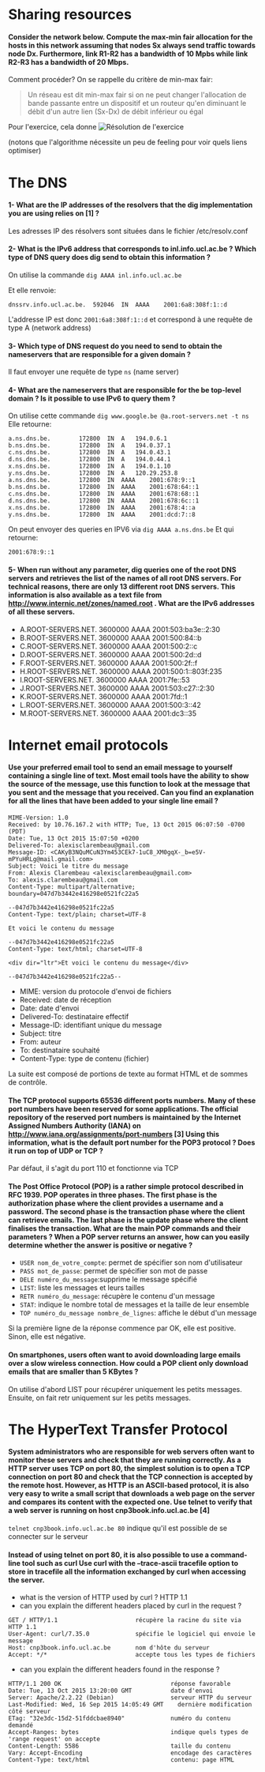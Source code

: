 # Sharing resources

#### Consider the network below. Compute the max-min fair allocation for the hosts in this network assuming that nodes Sx always send traffic towards node Dx. Furthermore, link R1-R2 has a bandwidth of 10 Mpbs while link R2-R3 has a bandwidth of 20 Mbps.

Comment procéder? On se rappelle du critère de min-max fair: 
> Un réseau est dit min-max fair si on ne peut changer l'allocation 
> de bande passante entre un dispositif et un routeur qu'en diminuant
> le débit d'un autre lien (Sx-Dx) de débit inférieur ou égal

Pour l'exercice, cela donne
![Résolution de l'exercice](https://raw.githubusercontent.com/xlambein/lingi1341/master/S5.png)

(notons que l'algorithme nécessite un peu de feeling pour voir quels liens optimiser)

# The DNS
#### 1- What are the IP addresses of the resolvers that the dig implementation you are using relies on [1] ?

Les adresses IP des résolvers sont situées dans le fichier /etc/resolv.conf

#### 2- What is the IPv6 address that corresponds to inl.info.ucl.ac.be ? Which type of DNS query does dig send to obtain this information ?

On utilise la commande `dig AAAA inl.info.ucl.ac.be`

Et elle renvoie: 
```
dnssrv.info.ucl.ac.be.	592046	IN	AAAA	2001:6a8:308f:1::d
```

L'addresse IP est donc `2001:6a8:308f:1::d` et correspond à une requête de type A (network address) 

#### 3- Which type of DNS request do you need to send to obtain the nameservers that are responsible for a given domain ?

Il faut envoyer une requête de type `ns` (name server)

#### 4- What are the nameservers that are responsible for the be top-level domain ? Is it possible to use IPv6 to query them ?

On utilise cette commande `dig www.google.be @a.root-servers.net -t ns`
Elle retourne:
```
a.ns.dns.be.		172800	IN	A	194.0.6.1
b.ns.dns.be.		172800	IN	A	194.0.37.1
c.ns.dns.be.		172800	IN	A	194.0.43.1
d.ns.dns.be.		172800	IN	A	194.0.44.1
x.ns.dns.be.		172800	IN	A	194.0.1.10
y.ns.dns.be.		172800	IN	A	120.29.253.8
a.ns.dns.be.		172800	IN	AAAA	2001:678:9::1
b.ns.dns.be.		172800	IN	AAAA	2001:678:64::1
c.ns.dns.be.		172800	IN	AAAA	2001:678:68::1
d.ns.dns.be.		172800	IN	AAAA	2001:678:6c::1
x.ns.dns.be.		172800	IN	AAAA	2001:678:4::a
y.ns.dns.be.		172800	IN	AAAA	2001:dcd:7::8
```

On peut envoyer des queries en IPV6 via `dig AAAA a.ns.dns.be`
Et qui retourne: 
```
2001:678:9::1
```

#### 5- When run without any parameter, dig queries one of the root DNS servers and retrieves the list of the names of all root DNS servers. For technical reasons, there are only 13 different root DNS servers. This information is also available as a text file from http://www.internic.net/zones/named.root . What are the IPv6 addresses of all these servers.

 * A.ROOT-SERVERS.NET.      3600000      AAAA  2001:503:ba3e::2:30
 * B.ROOT-SERVERS.NET.      3600000      AAAA  2001:500:84::b
 * C.ROOT-SERVERS.NET.      3600000      AAAA  2001:500:2::c
 * D.ROOT-SERVERS.NET.      3600000      AAAA  2001:500:2d::d
 * F.ROOT-SERVERS.NET.      3600000      AAAA  2001:500:2f::f
 * H.ROOT-SERVERS.NET.      3600000      AAAA  2001:500:1::803f:235
 * I.ROOT-SERVERS.NET.      3600000      AAAA  2001:7fe::53
 * J.ROOT-SERVERS.NET.      3600000      AAAA  2001:503:c27::2:30
 * K.ROOT-SERVERS.NET.      3600000      AAAA  2001:7fd::1
 * L.ROOT-SERVERS.NET.      3600000      AAAA  2001:500:3::42
 * M.ROOT-SERVERS.NET.      3600000      AAAA  2001:dc3::35

# Internet email protocols

#### Use your preferred email tool to send an email message to yourself containing a single line of text. Most email tools have the ability to show the source of the message, use this function to look at the message that you sent and the message that you received. Can you find an explanation for all the lines that have been added to your single line email ?

```
MIME-Version: 1.0
Received: by 10.76.167.2 with HTTP; Tue, 13 Oct 2015 06:07:50 -0700 (PDT)
Date: Tue, 13 Oct 2015 15:07:50 +0200
Delivered-To: alexisclarembeau@gmail.com
Message-ID: <CAKyB3NQuMCuN3Ym453CEk7-1uC8_XM0gqX-_b=e5V-mPYuHRLg@mail.gmail.com>
Subject: Voici le titre du message
From: Alexis Clarembeau <alexisclarembeau@gmail.com>
To: alexis.clarembeau@gmail.com
Content-Type: multipart/alternative; boundary=047d7b3442e416298e0521fc22a5

--047d7b3442e416298e0521fc22a5
Content-Type: text/plain; charset=UTF-8

Et voici le contenu du message

--047d7b3442e416298e0521fc22a5
Content-Type: text/html; charset=UTF-8

<div dir="ltr">Et voici le contenu du message</div>

--047d7b3442e416298e0521fc22a5--
```

 * MIME: version du protocole d'envoi de fichiers 
 * Received: date de réception
 * Date: date d'envoi
 * Delivered-To: destinataire effectif
 * Message-ID: identifiant unique du message
 * Subject: titre
 * From: auteur
 * To: destinataire souhaité
 * Content-Type: type de contenu (fichier)

La suite est composé de portions de texte au format HTML et de sommes de contrôle. 

#### The TCP protocol supports 65536 different ports numbers. Many of these port numbers have been reserved for some applications. The official repository of the reserved port numbers is maintained by the Internet Assigned Numbers Authority (IANA) on http://www.iana.org/assignments/port-numbers [3] Using this information, what is the default port number for the POP3 protocol ? Does it run on top of UDP or TCP ?

Par défaut, il s'agit du port 110 et fonctionne via TCP

#### The Post Office Protocol (POP) is a rather simple protocol described in RFC 1939. POP operates in three phases. The first phase is the authorization phase where the client provides a username and a password. The second phase is the transaction phase where the client can retrieve emails. The last phase is the update phase where the client finalises the transaction. What are the main POP commands and their parameters ? When a POP server returns an answer, how can you easily determine whether the answer is positive or negative ?

 * `USER nom_de_votre_compte`: permet de spécifier son nom d'utilisateur
 * `PASS mot_de_passe`: permet de spécifier son mot de passe
 * `DELE numéro_du_message`:supprime le message spécifié
 * `LIST`: liste les messages et leurs tailles 
 * `RETR numéro_du_message`: récupère le contenu d'un message
 * `STAT`: indique le nombre total de messages et la taille de leur ensemble
 * `TOP numéro_du_message nombre_de_lignes`: affiche le début d'un message

 Si la première ligne de la réponse commence par OK, elle est positive. Sinon, elle est négative. 
 
 #### On smartphones, users often want to avoid downloading large emails over a slow wireless connection. How could a POP client only download emails that are smaller than 5 KBytes ?
 
On utilise d'abord LIST pour récupérer uniquement les petits messages. Ensuite, on fait retr uniquement sur les petits messages. 

# The HyperText Transfer Protocol

#### System administrators who are responsible for web servers often want to monitor these servers and check that they are running correctly. As a HTTP server uses TCP on port 80, the simplest solution is to open a TCP connection on port 80 and check that the TCP connection is accepted by the remote host. However, as HTTP is an ASCII-based protocol, it is also very easy to write a small script that downloads a web page on the server and compares its content with the expected one. Use telnet to verify that a web server is running on host cnp3book.info.ucl.ac.be [4]

`telnet cnp3book.info.ucl.ac.be 80` indique qu'il est possible de se connecter sur le serveur

#### Instead of using telnet on port 80, it is also possible to use a command-line tool such as curl Use curl with the –trace-ascii tracefile option to store in tracefile all the information exchanged by curl when accessing the server.

 * what is the version of HTTP used by curl ? HTTP 1.1
 * can you explain the different headers placed by curl in the request ?

```
GET / HTTP/1.1                      récupère la racine du site via HTTP 1.1
User-Agent: curl/7.35.0             spécifie le logiciel qui envoie le message
Host: cnp3book.info.ucl.ac.be       nom d'hôte du serveur 
Accept: */*                         accepte tous les types de fichiers
```

 * can you explain the different headers found in the response ?

```
HTTP/1.1 200 OK                               réponse favorable 
Date: Tue, 13 Oct 2015 13:20:00 GMT           date d'envoi
Server: Apache/2.2.22 (Debian)                serveur HTTP du serveur
Last-Modified: Wed, 16 Sep 2015 14:05:49 GMT    dernière modification côté serveur
ETag: "32e3dc-15d2-51fddcbae8940"             numéro du contenu demandé
Accept-Ranges: bytes                          indique quels types de 'range request' on accepte
Content-Length: 5586                          taille du contenu 
Vary: Accept-Encoding                         encodage des caractères
Content-Type: text/html                       contenu: page HTML
```
